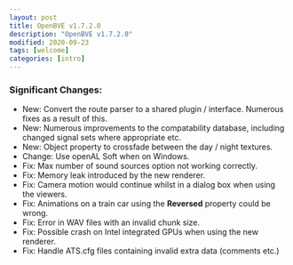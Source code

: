 ```yaml
---
layout: post
title: OpenBVE v1.7.2.0
description: "OpenBVE v1.7.2.0"
modified: 2020-09-23
tags: [welcome]
categories: [intro]
---
```


### Significant Changes:
* New: Convert the route parser to a shared plugin / interface. Numerous fixes as a result of this.
* New: Numerous improvements to the compatability database, including changed signal sets where appropriate etc.
* New: Object property to crossfade between the day / night textures.
* Change: Use openAL Soft when on Windows.
* Fix: Max number of sound sources option not working correctly.
* Fix: Memory leak introduced by the new renderer.
* Fix: Camera motion would continue whilst in a dialog box when using the viewers.
* Fix: Animations on a train car using the **Reversed** property could be wrong.
* Fix: Error in WAV files with an invalid chunk size.
* Fix: Possible crash on Intel integrated GPUs when using the new renderer.
* Fix: Handle ATS.cfg files containing invalid extra data (comments etc.)